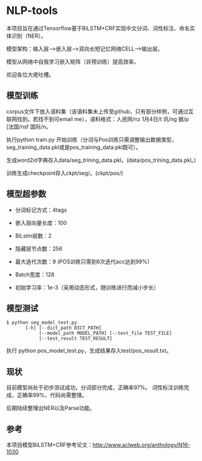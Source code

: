 NLP-tools
==
本项目旨在通过Tensorflow基于BiLSTM+CRF实现中文分词、词性标注、命名实体识别（NER）。

模型架构：输入层-->嵌入层-->双向长短记忆网络CELL-->输出层。

模型从网络中自我学习嵌入矩阵（非预训练）提高效率。

欢迎各位大佬吐槽。

模型训练
--
corpus文件下放入语料集（该语料集未上传至github，只有部分样例，可通过互联网找到。若找不到可email me），语料格式：人民网/nz 1月4日/t 讯/ng 据/p [法国/nsf 国际/n。

执行python train.py 开始训练（分词与Pos训练只需调整输出数据类型，seg_training_data.pkl或是pos_training_data.pkl既可）。

生成word2id字典存入data/seg_trining_data.pkl。(data/pos_trining_data.pkl。)

训练生成checkpoint存入ckpt/seg/。(ckpt/pos/)


模型超参数
--
* 分词标记方式：4tags 

* 嵌入层向量长度：100

* BiLstm层数：2

* 隐藏层节点数：256

* 最大迭代次数：9 (POS训练只需到6次迭代acc达到99%)

* Batch宽度：128

* 初始学习率：1e-3（采用动态形式，随训练进行而减小步长）
    
模型测试
--

    $ python seg_model_test.py 
           [-h] [--dict_path DICT_PATH]
                [--model_path MODEL_PATH] [--test_file TEST_FILE]
                [--test_result TEST_RESULT]

执行 python pos_model_test.py，生成结果存入test/pos_result.txt。

现状
--
目前模型尚处于初步测试成功，分词部分完成，正确率97%。
                            词性标注训练完成，正确率99%，代码尚需整理。

后期陆续整理出NER以及Parse功能。 

参考
--

本项目模型BiLSTM+CRF参考论文：http://www.aclweb.org/anthology/N16-1030
